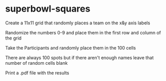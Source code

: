 # superbowl-squares

Create a 11x11 grid that randomly places a team on the x&y axis labels

Randomize the numbers 0-9 and place them in the first row and column of the grid

Take the Participants and randomly place them in the 100 cells 

There are always 100 spots but if there aren't enough names leave that number of random cells blank

Print a .pdf file with the results